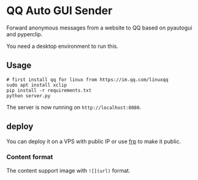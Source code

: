 # QQ Auto GUI Sender

Forward anonymous messages from a website to QQ based on pyautogui and pyperclip.

You need a desktop environment to run this.

## Usage

```shell
# first install qq for linux from https://im.qq.com/linuxqq
sudo apt install xclip
pip install -r requirements.txt
python server.py
```

The server is now running on `http://localhost:8080`.

## deploy

You can deploy it on a VPS with public IP or use [frp](https://github.com/fatedier/frp) to make it public.

### Content format

The content support image with `![](url)` format.
